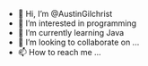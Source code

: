 - 👋 Hi, I’m @AustinGilchrist
- 👀 I’m interested in programming
- 🌱 I’m currently learning Java
- 💞️ I’m looking to collaborate on ...
- 📫 How to reach me ...

<!---
AustinGilchrist/AustinGilchrist is a ✨ special ✨ repository because its `README.md` (this file) appears on your GitHub profile.
You can click the Preview link to take a look at your changes.
--->
